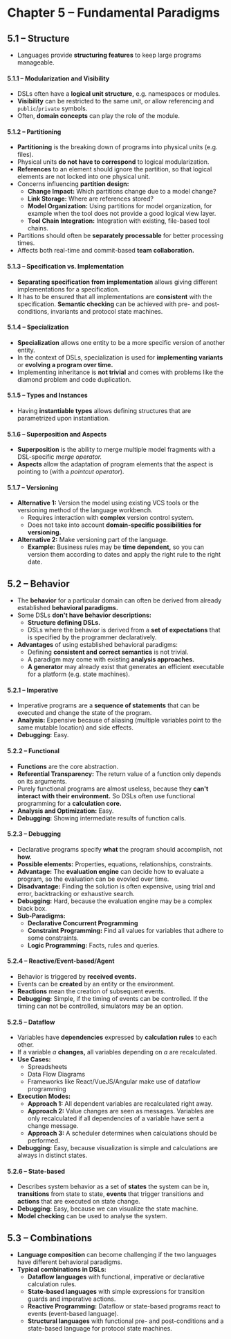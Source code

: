 # Chapter 5 – Fundamental Paradigms



## 5.1 – Structure

- Languages provide **structuring features** to keep large programs manageable.

#### 5.1.1 – Modularization and Visibility

- DSLs often have a **logical unit structure,** e.g. namespaces or modules.
- **Visibility** can be restricted to the same unit, or allow referencing and `public`/`private` symbols.
- Often, **domain concepts** can play the role of the module.

#### 5.1.2 – Partitioning

- **Partitioning** is the breaking down of programs into physical units (e.g. files).
- Physical units **do not have to correspond** to logical modularization.
- **References** to an element should ignore the partition, so that logical elements are not locked into one physical unit.
- Concerns influencing **partition design:**
  - **Change Impact:** Which partitions change due to a model change?
  - **Link Storage:** Where are references stored?
  - **Model Organization:** Using partitions for model organization, for example when the tool does not provide a good logical view layer.
  - **Tool Chain Integration:** Integration with existing, file-based tool chains.
- Partitions should often be **separately processable** for better processing times.
- Affects both real-time and commit-based **team collaboration.**

#### 5.1.3 – Specification vs. Implementation

- **Separating specification from implementation** allows giving different implementations for a specification.
- It has to be ensured that all implementations are **consistent** with the specification. **Semantic checking** can be achieved with pre- and post-conditions, invariants and protocol state machines.

#### 5.1.4 – Specialization

- **Specialization** allows one entity to be a more specific version of another entity.
- In the context of DSLs, specialization is used for **implementing variants** or **evolving a program over time.**
- Implementing inheritance is **not trivial** and comes with problems like the diamond problem and code duplication.

#### 5.1.5 – Types and Instances

- Having **instantiable types** allows defining structures that are parametrized upon instantiation.

#### 5.1.6 – Superposition and Aspects

- **Superposition** is the ability to merge multiple model fragments with a DSL-specific *merge operator.*
- **Aspects** allow the adaptation of program elements that the aspect is pointing to (with a *pointcut operator*).

#### 5.1.7 – Versioning

- **Alternative 1:** Version the model using existing VCS tools or the versioning method of the language workbench.
  - Requires interaction with **complex** version control system.
  - Does not take into account **domain-specific possibilities for versioning.**
- **Alternative 2:** Make versioning part of the language.
  - **Example:** Business rules may be **time dependent,** so you can version them according to dates and apply the right rule to the right date.





## 5.2 – Behavior

- The **behavior** for a particular domain can often be derived from already established **behavioral paradigms.**
- Some DSLs **don't have behavior descriptions:** 
  - **Structure defining DSLs.**
  - DSLs where the behavior is derived from a **set of expectations** that is specified by the programmer declaratively.
- **Advantages** of using established behavioral paradigms:
  - Defining **consistent and correct semantics** is not trivial.
  - A paradigm may come with existing **analysis approaches.**
  - **A generator** may already exist that generates an efficient executable for a platform (e.g. state machines).

#### 5.2.1 – Imperative

- Imperative programs are a **sequence of statements** that can be executed and change the state of the program.
- **Analysis:** Expensive because of aliasing (multiple variables point to the same mutable location) and side effects.
- **Debugging:** Easy.

#### 5.2.2 – Functional

- **Functions** are the core abstraction.
- **Referential Transparency:** The return value of a function only depends on its arguments.
- Purely functional programs are almost useless, because they **can't interact with their environment.** So DSLs often use functional programming for a **calculation core.**
- **Analysis and Optimization:** Easy.
- **Debugging:** Showing intermediate results of function calls.

#### 5.2.3 – Debugging

- Declarative programs specify **what** the program should accomplish, not **how.**
- **Possible elements:** Properties, equations, relationships, constraints.
- **Advantage:** The **evaluation engine** can decide how to evaluate a program, so the evaluation can be evovled over time.
- **Disadvantage:** Finding the solution is often expensive, using trial and error, backtracking or exhaustive search.
- **Debugging:** Hard, because the evaluation engine may be a complex black box.
- **Sub-Paradigms:**
  - **Declarative Concurrent Programming**
  - **Constraint Programming:** Find all values for variables that adhere to some constraints.
  - **Logic Programming:** Facts, rules and queries.

#### 5.2.4 – Reactive/Event-based/Agent

- Behavior is triggered by **received events.**
- Events can be **created** by an entity or the environment.
- **Reactions** mean the creation of subsequent events.
- **Debugging:** Simple, if the timing of events can be controlled. If the timing can not be controlled, simulators may be an option.

#### 5.2.5 – Dataflow

- Variables have **dependencies** expressed by **calculation rules** to each other.
- If a variable $a$ **changes,** all variables depending on $a$ are recalculated.
- **Use Cases:**
  - Spreadsheets
  - Data Flow Diagrams
  - Frameworks like React/VueJS/Angular make use of dataflow programming
- **Execution Modes:**
  - **Approach 1:** All dependent variables are recalculated right away.
  - **Approach 2:** Value changes are seen as messages. Variables are only recalculated if all dependencies of a variable have sent a change message.
  - **Approach 3:** A scheduler determines when calculations should be performed.
- **Debugging:** Easy, because visualization is simple and calculations are always in distinct states.

#### 5.2.6 – State-based

- Describes system behavior as a set of **states** the system can be in, **transitions** from state to state, **events** that trigger transitions and **actions** that are executed on state change.
- **Debugging:** Easy, because we can visualize the state machine.
- **Model checking** can be used to analyse the system.





## 5.3 – Combinations

- **Language composition** can become challenging if the two languages have different behavioral paradigms.
- **Typical combinations in DSLs:**
  - **Dataflow languages** with functional, imperative or declarative calculation rules.
  - **State-based languages** with simple expressions for transition guards and imperative actions.
  - **Reactive Programming:** Dataflow or state-based programs react to events (event-based language).
  - **Structural languages** with functional pre- and post-conditions and a state-based language for protocol state machines.

